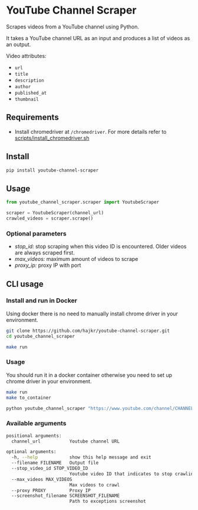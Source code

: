 # YouTube Channel Scraper

Scrapes videos from a YouTube channel using Python.

It takes a YouTube channel URL as an input and produces a list of videos as an output.

Video attributes:
* `url`
* `title`
* `description`
* `author`
* `published_at`
* `thumbnail`

## Requirements

* Install chromedriver at `/chromedriver`. For more details refer to [scripts/install_chromedriver.sh](scripts/install_chromedriver.sh)

## Install

```bash
pip install youtube-channel-scraper
```

## Usage

```python
from youtube_channel_scraper.scraper import YoutubeScraper

scraper = YoutubeScraper(channel_url)
crawled_videos = scraper.scrape()
```

### Optional parameters

* *stop_id:* stop scraping when this video ID is encountered. Older videos are always scraped first.
* *max_videos:* maximum amount of videos to scrape
* *proxy_ip:* proxy IP with port 


## CLI usage

### Install and run in Docker

Using docker there is no need to manually install chrome driver in your environment.

```bash
git clone https://github.com/hajkr/youtube-channel-scraper.git
cd youtube_channel_scraper

make run
```

### Usage

You should run it in a docker container otherwise you need to set up chrome driver in your environment.

```bash
make run
make to_container

python youtube_channel_scraper "https://www.youtube.com/channel/CHANNEL_ID"
```

### Available arguments

```bash
positional arguments:
  channel_url           Youtube channel URL

optional arguments:
  -h, --help            show this help message and exit
  --filename FILENAME   Output file
  --stop_video_id STOP_VIDEO_ID
                        Youtube video ID that indicates to stop crawling
  --max_videos MAX_VIDEOS
                        Max videos to crawl
  --proxy PROXY         Proxy IP
  --screenshot_filename SCREENSHOT_FILENAME
                        Path to exceptions screenshot
```
